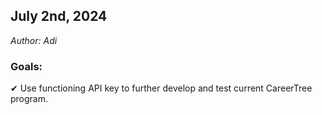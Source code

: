 ## July 2nd, 2024
<em>Author: Adi</em>

### Goals:
✔ Use functioning API key to further develop and test current CareerTree program.
